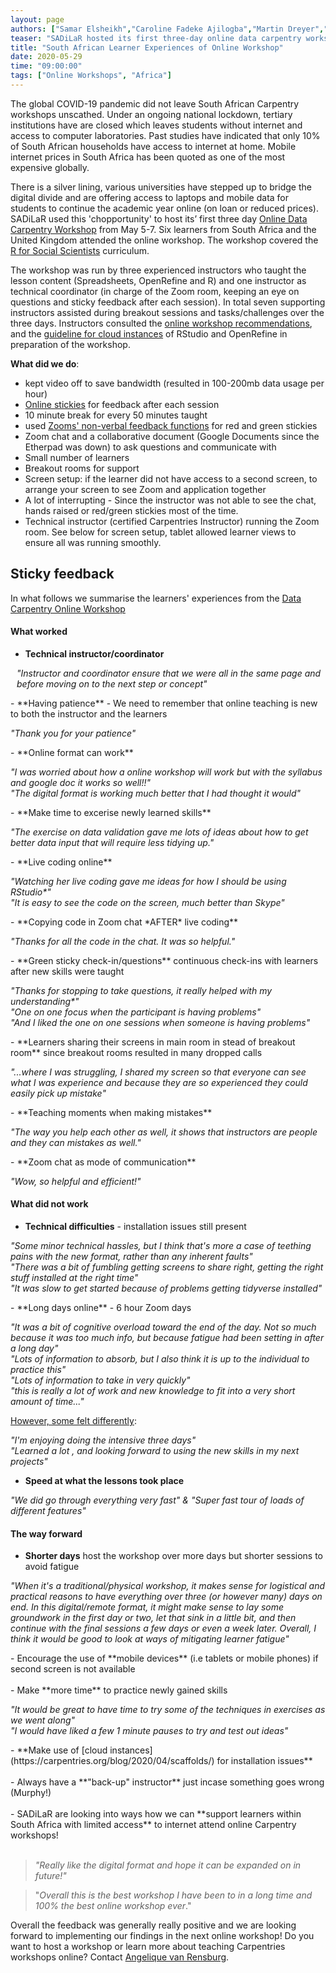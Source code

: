 ```yaml
---
layout: page
authors: ["Samar Elsheikh","Caroline Fadeke Ajilogba","Martin Dreyer","Angelique van Rensburg"]
teaser: "SADiLaR hosted its first three-day online data carpentry workshop"
title: "South African Learner Experiences of Online Workshop"
date: 2020-05-29
time: "09:00:00"
tags: ["Online Workshops", "Africa"]
---
```


The global COVID-19 pandemic did not leave South African Carpentry workshops unscathed. Under an ongoing national lockdown, tertiary institutions have are closed which leaves students without internet and access to computer laboratories. Past studies have indicated that only 10% of South African households have access to internet at home. Mobile internet prices in South Africa has been quoted as one of the most expensive globally.

 There is a silver lining, various universities have stepped up to bridge the digital divide and are offering access to laptops and mobile data for students to continue the academic year online (on loan or reduced prices). SADiLaR used this 'chopportunity' to host its’ first three day [Online Data Carpentry Workshop](https://sadilar.github.io/2020-05-05-SA-ONLINE/) from May 5-7. Six learners from South Africa and the United Kingdom attended the online workshop. The workshop covered the [R for Social Scientists](https://datacarpentry.org/r-socialsci/) curriculum.

The workshop was run by three experienced instructors who taught the lesson content (Spreadsheets, OpenRefine and R) and one instructor as technical coordinator (in charge of the Zoom room, keeping an eye on questions and sticky feedback after each session).
In total seven supporting instructors assisted during breakout sessions and tasks/challenges over the three days. Instructors consulted the [online workshop recommendations](https://carpentries.org/online-workshop-recommendations/),
and the [guideline for cloud instances](https://carpentries.org/blog/2020/04/scaffolds/) of RStudio and OpenRefine in preparation of the workshop.

**What did we do**:

- kept video off to save bandwidth (resulted in 100-200mb data usage per hour)
- [Online stickies](https://pinup.com/) for feedback after each session
- 10 minute break for every 50 minutes taught
- used [Zooms' non-verbal feedback functions](https://support.zoom.us/hc/en-us/articles/115001286183-Nonverbal-Feedback-During-Meetings) for red and green stickies
- Zoom chat and a collaborative document (Google Documents since the Etherpad was down) to ask questions and communicate with
- Small number of learners
- Breakout rooms for support
- Screen setup: if the learner did not have access to a second screen, to arrange your screen to see Zoom and application together
- A lot of interrupting - Since the instructor was not able to see the chat, hands raised or red/green stickies most of the time.
- Technical instructor (certified Carpentries Instructor) running the Zoom room. See below for screen setup, tablet allowed learner views to ensure all was running smoothly.


## Sticky feedback

In what follows we summarise the learners' experiences from the [Data Carpentry Online Workshop](https://sadilar.github.io/2020-05-05-SA-ONLINE/)

#### What worked

- **Technical instructor/coordinator**<br>
 <p style="padding-left: 10px"><i>"Instructor and coordinator ensure that we were all in the same page and before moving on to the next step or concept"</i></p>
- **Having patience** - We need to remember that online teaching is new to both the instructor and the learners <br>
<p><i>"Thank you for your patience"</i></p>
- **Online format can work**<br>
<p><i>"I was worried about how a online workshop will work but with the syllabus and google doc it works so well!!" <br> "The digital format is working much better that I had thought it would"</i></p>
- **Make time to excerise newly learned skills**<br>
<p><i>"The exercise on data validation gave me lots of ideas about how to get better data input that will require less tidying up."</i></p>
- **Live coding online**<br>
<p><i>"Watching her live coding gave me ideas for how I should be using RStudio*"<br> "It is easy to see the code on the screen, much better than Skype" </i></p>
- **Copying code in Zoom chat *AFTER* live coding**<br>
<p><i>"Thanks for all the code in the chat. It was so helpful."</i></p>
- **Green sticky check-in/questions** continuous check-ins with learners after new skills were taught<br>
<p><i>"Thanks for stopping to take questions, it really helped with my understanding*"<br> "One on one focus when the participant is having problems" <br> "And I liked the one on one sessions when someone is having problems"</i></p>
- **Learners sharing their screens in main room in stead of breakout room** since breakout rooms resulted in many dropped calls<br>
<p><i>"...where I was struggling, I shared my screen so that everyone can see what I was experience and because they are so experienced they could easily pick up mistake"</i></p>
- **Teaching moments when making mistakes**<br>
<p><i>"The way you help each other as well, it shows that instructors are people and they can mistakes as well."</i></p>
- **Zoom chat as mode of communication**<br>
<p><i>"Wow, so helpful and efficient!"</i></p>



#### What did not work

- **Technical difficulties** - installation issues still present<br>
<p><i>"Some minor technical hassles, but I think that's more a case of teething pains with the new format, rather than any inherent faults"<br>
"There was a bit of fumbling getting screens to share right, getting the right stuff installed at the right time" <br>
"It was slow to get started because of problems getting tidyverse installed"</i></p>
- **Long days online** - 6 hour Zoom days<br>
<p><i>"It was a bit of cognitive overload toward the end of the day. Not so much because it was too much info, but because fatigue had been setting in after a long day"<br>
"Lots of information to absorb, but I also think it is up to the individual to practice this"<br> "Lots of information to take in very quickly"
<br>"this is really a lot of work and new knowledge to fit into a very short amount of time..."</i></p>

<u>However, some felt differently</u>:

<p><i>"I'm enjoying doing the intensive three days" <br> "Learned a lot , and looking forward to using the new skills in my next projects"</i></p>

- **Speed at what the lessons took place**<br>
<p><i>"We did go through everything very fast" & "Super fast tour of loads of different features"</i></p>



#### The way forward

- **Shorter days** host the workshop over more days but shorter sessions to avoid fatigue<br>
<p><i>"When it's a traditional/physical workshop, it makes sense for logistical and practical reasons to have everything over three (or however many) days on end. In this digital/remote format, it might make sense to lay some groundwork in the first day or two, let that sink in a little bit, and then continue with the final sessions
a few days or even a week later. Overall, I think it would be good to look at ways of mitigating learner fatigue"</i></p>
- Encourage the use of **mobile devices**  (i.e tablets or mobile phones) if second screen is not available <br><br>
- Make **more time** to practice newly gained skills<br>
<p><i>"It would be great to have time to try some of the techniques in exercises as we went along" <br> "I would have liked a few 1 minute pauses to try and test out ideas"</i></p>
- **Make use of [cloud instances](https://carpentries.org/blog/2020/04/scaffolds/) for installation issues**<br><br>
- Always have a **"back-up" instructor** just incase something goes wrong (Murphy!)<br><br>
- SADiLaR are looking into ways how we can **support learners within South Africa with limited access** to internet attend online Carpentry workshops!<br><br>

> *"Really like the digital format and hope it can be expanded on in future!"*

>"*Overall this is the best workshop I have been to in a long time and 100% the best online workshop ever*."


Overall the feedback was generally really positive and we are looking forward to implementing our findings in the next online workshop! Do you want to host a workshop or learn more about teaching Carpentries workshops online? Contact [Angelique van Rensburg](mailto:admin-afr@carpentries.org).
